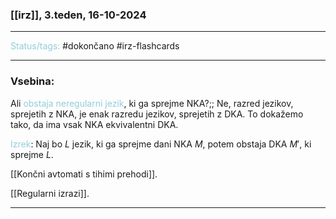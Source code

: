 ### [[irz]], 3.teden, 16-10-2024
---

<font color="#92cddc">Status/tags:</font> #dokončano #irz-flashcards

---

### Vsebina:

Ali <font color="#92cddc">obstaja neregularni jezik</font>, ki ga sprejme NKA?;; Ne, razred jezikov, sprejetih z NKA, je enak razredu jezikov, sprejetih z DKA. To dokažemo tako, da ima vsak NKA ekvivalentni DKA.
<!--SR:!2024-10-23,4,270-->

<font color="#92cddc">Izrek</font>: Naj bo $L$ jezik, ki ga sprejme dani NKA $M$, potem obstaja DKA $M'$, ki sprejme $L$.

[[Končni avtomati s tihimi prehodi]].

[[Regularni izrazi]].

---